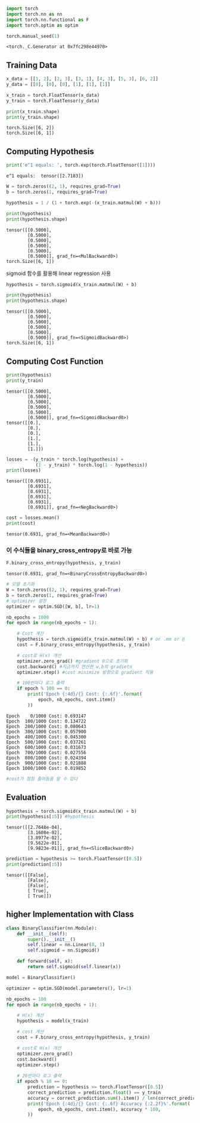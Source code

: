 ```python
import torch
import torch.nn as nn
import torch.nn.functional as F
import torch.optim as optim

torch.manual_seed(1)
```




    <torch._C.Generator at 0x7fc298e44970>



## Training Data


```python
x_data = [[1, 2], [2, 3], [3, 1], [4, 3], [5, 3], [6, 2]]
y_data = [[0], [0], [0], [1], [1], [1]]
```


```python
x_train = torch.FloatTensor(x_data)
y_train = torch.FloatTensor(y_data)

print(x_train.shape)
print(y_train.shape)
```

    torch.Size([6, 2])
    torch.Size([6, 1])


## Computing Hypothesis


```python
print('e^1 equals: ', torch.exp(torch.FloatTensor([1])))
```

    e^1 equals:  tensor([2.7183])



```python
W = torch.zeros((2, 1), requires_grad=True)
b = torch.zeros(1, requires_grad=True)
```


```python
hypothesis = 1 / (1 + torch.exp(-(x_train.matmul(W) + b)))
```


```python
print(hypothesis)
print(hypothesis.shape)
```

    tensor([[0.5000],
            [0.5000],
            [0.5000],
            [0.5000],
            [0.5000],
            [0.5000]], grad_fn=<MulBackward0>)
    torch.Size([6, 1])


sigmoid 함수를 활용해 linear regression 사용


```python
hypothesis = torch.sigmoid(x_train.matmul(W) + b)
```


```python
print(hypothesis)
print(hypothesis.shape)
```

    tensor([[0.5000],
            [0.5000],
            [0.5000],
            [0.5000],
            [0.5000],
            [0.5000]], grad_fn=<SigmoidBackward0>)
    torch.Size([6, 1])


## Computing Cost Function


```python
print(hypothesis)
print(y_train)
```

    tensor([[0.5000],
            [0.5000],
            [0.5000],
            [0.5000],
            [0.5000],
            [0.5000]], grad_fn=<SigmoidBackward0>)
    tensor([[0.],
            [0.],
            [0.],
            [1.],
            [1.],
            [1.]])



```python
losses = -(y_train * torch.log(hypothesis) + 
           (1 - y_train) * torch.log(1 - hypothesis))
print(losses)
```

    tensor([[0.6931],
            [0.6931],
            [0.6931],
            [0.6931],
            [0.6931],
            [0.6931]], grad_fn=<NegBackward0>)



```python
cost = losses.mean()
print(cost)
```

    tensor(0.6931, grad_fn=<MeanBackward0>)


### 이 수식들을 binary_cross_entropy로 바로 가능


```python
F.binary_cross_entropy(hypothesis, y_train)
```




    tensor(0.6931, grad_fn=<BinaryCrossEntropyBackward0>)




```python
# 모델 초기화
W = torch.zeros((2, 1), requires_grad=True)
b = torch.zeros(1, requires_grad=True)
# optimizer 설정
optimizer = optim.SGD([W, b], lr=1)

nb_epochs = 1000
for epoch in range(nb_epochs + 1):

    # Cost 계산
    hypothesis = torch.sigmoid(x_train.matmul(W) + b) # or .mm or @
    cost = F.binary_cross_entropy(hypothesis, y_train)

    # cost로 H(x) 개선
    optimizer.zero_grad() #gradient 0으로 초기화
    cost.backward() #지금까지 연산한 w,b의 gradietn 
    optimizer.step() #cost minimize 방향으로 gradient 적용

    # 100번마다 로그 출력
    if epoch % 100 == 0:
        print('Epoch {:4d}/{} Cost: {:.6f}'.format(
            epoch, nb_epochs, cost.item()
        ))
```

    Epoch    0/1000 Cost: 0.693147
    Epoch  100/1000 Cost: 0.134722
    Epoch  200/1000 Cost: 0.080643
    Epoch  300/1000 Cost: 0.057900
    Epoch  400/1000 Cost: 0.045300
    Epoch  500/1000 Cost: 0.037261
    Epoch  600/1000 Cost: 0.031673
    Epoch  700/1000 Cost: 0.027556
    Epoch  800/1000 Cost: 0.024394
    Epoch  900/1000 Cost: 0.021888
    Epoch 1000/1000 Cost: 0.019852



```python
#cost가 점점 줄어듬을 알 수 있다
```

## Evaluation


```python
hypothesis = torch.sigmoid(x_train.matmul(W) + b)
print(hypothesis[:5]) #hypothesis
```

    tensor([[2.7648e-04],
            [3.1608e-02],
            [3.8977e-02],
            [9.5622e-01],
            [9.9823e-01]], grad_fn=<SliceBackward0>)



```python
prediction = hypothesis >= torch.FloatTensor([0.5])
print(prediction[:5])
```

    tensor([[False],
            [False],
            [False],
            [ True],
            [ True]])


## higher Implementation with Class


```python
class BinaryClassifier(nn.Module):
    def __init__(self):
        super().__init__()
        self.linear = nn.Linear(8, 1)
        self.sigmoid = nn.Sigmoid()

    def forward(self, x):
        return self.sigmoid(self.linear(x))
```


```python
model = BinaryClassifier()
```


```python
optimizer = optim.SGD(model.parameters(), lr=1)

nb_epochs = 100
for epoch in range(nb_epochs + 1):

    # H(x) 계산
    hypothesis = model(x_train)

    # cost 계산
    cost = F.binary_cross_entropy(hypothesis, y_train)

    # cost로 H(x) 개선
    optimizer.zero_grad()
    cost.backward()
    optimizer.step()
    
    # 20번마다 로그 출력
    if epoch % 10 == 0:
        prediction = hypothesis >= torch.FloatTensor([0.5])
        correct_prediction = prediction.float() == y_train
        accuracy = correct_prediction.sum().item() / len(correct_prediction)
        print('Epoch {:4d}/{} Cost: {:.6f} Accuracy {:2.2f}%'.format(
            epoch, nb_epochs, cost.item(), accuracy * 100,
        ))
```


```python

```
